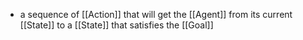 - a sequence of [[Action]] that will get the [[Agent]] from its current [[State]] to a [[State]] that satisfies the [[Goal]]